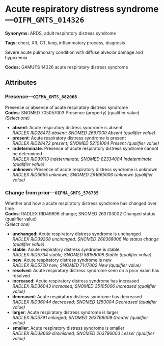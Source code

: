 # Acute respiratory distress syndrome—`OIFM_GMTS_014326`

**Synonyms:** ARDS, adult respiratory distress syndrome

**Tags:** chest, XR, CT, lung, inflammatory process, diagnosis

Severe acute pulmonary condition with diffuse alveolar damage and hypoxemia.

**Codes:** GAMUTS 14326 acute respiratory distress syndrome

## Attributes

### Presence—`OIFMA_GMTS_682066`

Presence or absence of acute respiratory distress syndrome  
**Codes**: SNOMED 705057003 Presence (property) (qualifier value)  
*(Select one)*

- **absent**: Acute respiratory distress syndrome is absent  
_RADLEX RID28473 absent; SNOMED 2667000 Absent (qualifier value)_
- **present**: Acute respiratory distress syndrome is present  
_RADLEX RID28472 present; SNOMED 52101004 Present (qualifier value)_
- **indeterminate**: Presence of acute respiratory distress syndrome cannot be determined  
_RADLEX RID39110 indeterminate; SNOMED 82334004 Indeterminate (qualifier value)_
- **unknown**: Presence of acute respiratory distress syndrome is unknown  
_RADLEX RID5655 unknown; SNOMED 261665006 Unknown (qualifier value)_

### Change from prior—`OIFMA_GMTS_576735`

Whether and how a acute respiratory distress syndrome has changed over time  
**Codes**: RADLEX RID49896 change; SNOMED 263703002 Changed status (qualifier value)  
*(Select one)*

- **unchanged**: Acute respiratory distress syndrome is unchanged  
_RADLEX RID39268 unchanged; SNOMED 260388006 No status change (qualifier value)_
- **stable**: Acute respiratory distress syndrome is stable  
_RADLEX RID5734 stable; SNOMED 58158008 Stable (qualifier value)_
- **new**: Acute respiratory distress syndrome is new  
_RADLEX RID5720 new; SNOMED 7147002 New (qualifier value)_
- **resolved**: Acute respiratory distress syndrome seen on a prior exam has resolved  
- **increased**: Acute respiratory distress syndrome has increased  
_RADLEX RID36043 increased; SNOMED 35105006 Increased (qualifier value)_
- **decreased**: Acute respiratory distress syndrome has decreased  
_RADLEX RID36044 decreased; SNOMED 1250004 Decreased (qualifier value)_
- **larger**: Acute respiratory distress syndrome is larger  
_RADLEX RID5791 enlarged; SNOMED 263768009 Greater (qualifier value)_
- **smaller**: Acute respiratory distress syndrome is smaller  
_RADLEX RID38669 diminished; SNOMED 263796003 Lesser (qualifier value)_
